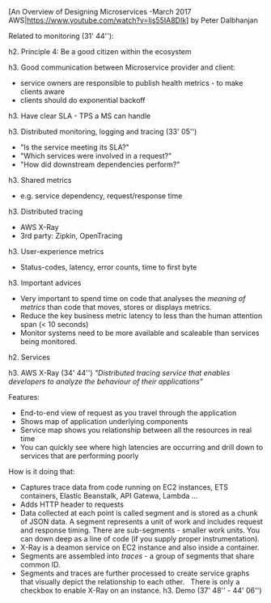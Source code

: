 [An Overview of Designing Microservices -March 2017 AWS|https://www.youtube.com/watch?v=Ijs55IA8DIk]
by Peter Dalbhanjan

Related to monitoring (31' 44''):

h2. Principle 4: Be a good citizen within the ecosystem

h3. Good communication between Microservice provider and client:
- service owners are responsible to publish health metrics - to make clients aware
- clients should do exponential backoff

h3. Have clear SLA - TPS a MS can handle

h3. Distributed monitoring, logging and tracing (33' 05'')
* "Is the service meeting its SLA?"
* "Which services were involved in a request?"
* "How did downstream dependencies perform?"

h3. Shared metrics
* e.g. service dependency, request/response time

h3. Distributed tracing
* AWS X-Ray
* 3rd party: Zipkin, OpenTracing

h3. User-experience metrics
* Status-codes, latency, error counts, time to first byte 

h3. Important advices
* Very important to spend time on code that analyses the *meaning of metrics* than code that moves, stores or displays metrics.
* Reduce the key business metric latency to less than the human attention span (< 10 seconds)
* Monitor systems need to be more available and scaleable than services being monitored.  

h2. Services

h3. AWS X-Ray (34' 44'')
_"Distributed tracing service that enables developers to analyze the behaviour of their applications"_

Features:
* End-to-end view of request as you travel through the application
* Shows map of application underlying components
* Service map shows you relationship between all the resources in real time 
* You can quickly see where high latencies are occurring and drill down to services that are performing poorly

How is it doing that:
* Captures trace data from code running on EC2 instances, ETS containers, Elastic Beanstalk, API Gatewa, Lambda ...
* Adds HTTP header to requests 
* Data collected at each point is called segment and is stored as a chunk of JSON data. A segment represents a unit of work and includes request and response timing. There are sub-segments - smaller work units. You can down deep as a line of code (if you supply proper instrumentation).
* X-Ray is a deamon service on EC2 instance and also inside a container.
* Segments are assembled into *traces* - a group of segments that share common ID.
* Segments and traces are further processed to create service graphs that visually depict the relationship to each other.
 
There is only a checkbox to enable X-Ray on an instance. 
h3. Demo (37' 48'' - 44' 06'')
